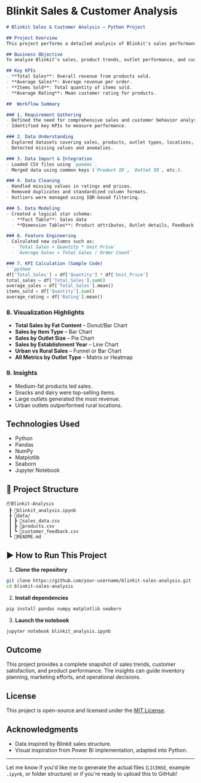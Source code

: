 # Blinkit Sales & Customer Analysis

````markdown
# Blinkit Sales & Customer Analysis – Python Project

## Project Overview
This project performs a detailed analysis of Blinkit's sales performance, customer satisfaction, and inventory distribution using Python. By leveraging data analysis and visualization libraries such as Pandas, NumPy, Matplotlib, and Seaborn, it provides actionable insights to help stakeholders make data-driven decisions.

## Business Objective
To analyze Blinkit’s sales, product trends, outlet performance, and customer feedback to identify optimization opportunities and guide business strategy.

## Key KPIs
- **Total Sales**: Overall revenue from products sold.
- **Average Sales**: Average revenue per order.
- **Items Sold**: Total quantity of items sold.
- **Average Rating**: Mean customer rating for products.

##  Workflow Summary

### 1. Requirement Gathering
- Defined the need for comprehensive sales and customer behavior analysis.
- Identified key KPIs to measure performance.

### 2. Data Understanding
- Explored datasets covering sales, products, outlet types, locations, and customer feedback.
- Detected missing values and anomalies.

### 3. Data Import & Integration
- Loaded CSV files using `pandas`.
- Merged data using common keys (`Product ID`, `Outlet ID`, etc.).

### 4. Data Cleaning
- Handled missing values in ratings and prices.
- Removed duplicates and standardized column formats.
- Outliers were managed using IQR-based filtering.

### 5. Data Modeling
- Created a logical star schema:
  - **Fact Table**: Sales data
  - **Dimension Tables**: Product attributes, Outlet details, Feedback

### 6. Feature Engineering
- Calculated new columns such as:
  - `Total Sales = Quantity * Unit Price`
  - `Average Sales = Total Sales / Order Count`

### 7. KPI Calculation (Sample Code)
```python
df['Total_Sales'] = df['Quantity'] * df['Unit_Price']
total_sales = df['Total_Sales'].sum()
average_sales = df['Total_Sales'].mean()
items_sold = df['Quantity'].sum()
average_rating = df['Rating'].mean()
````

### 8. Visualization Highlights

* **Total Sales by Fat Content** – Donut/Bar Chart
* **Sales by Item Type** – Bar Chart
* **Sales by Outlet Size** – Pie Chart
* **Sales by Establishment Year** – Line Chart
* **Urban vs Rural Sales** – Funnel or Bar Chart
* **All Metrics by Outlet Type** – Matrix or Heatmap

### 9. Insights

* Medium-fat products led sales.
* Snacks and dairy were top-selling items.
* Large outlets generated the most revenue.
* Urban outlets outperformed rural locations.

## Technologies Used

* Python
* Pandas
* NumPy
* Matplotlib
* Seaborn
* Jupyter Notebook

## 📂 Project Structure
```
📦Blinkit-Analysis
 ┣ 📄blinkit_analysis.ipynb
 ┣ 📁data/
 ┃ ┣ 📄sales_data.csv
 ┃ ┣ 📄products.csv
 ┃ ┗ 📄customer_feedback.csv
 ┗ 📄README.md
```

## ▶️ How to Run This Project

1. **Clone the repository**

```bash
git clone https://github.com/your-username/blinkit-sales-analysis.git
cd blinkit-sales-analysis
```

2. **Install dependencies**

```bash
pip install pandas numpy matplotlib seaborn
```

3. **Launch the notebook**

```bash
jupyter notebook blinkit_analysis.ipynb
```

## Outcome

This project provides a complete snapshot of sales trends, customer satisfaction, and product performance. The insights can guide inventory planning, marketing efforts, and operational decisions.

## License

This project is open-source and licensed under the [MIT License](LICENSE).

## Acknowledgments

* Data inspired by Blinkit sales structure.
* Visual inspiration from Power BI implementation, adapted into Python.

---

Let me know if you'd like me to generate the actual files (`LICENSE`, example `.ipynb`, or folder structure) or if you're ready to upload this to GitHub!

```
```
